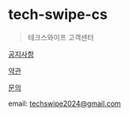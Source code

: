 # tech-swipe-cs

> 테크스와이프 고객센터

[공지사항](./공지사항/README.md)

[약관](./약관/README.md)

[문의](https://github.com/no-commit-today/tech-swipe-cs/issues)

email: techswipe2024@gmail.com
